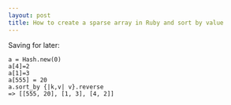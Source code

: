 ```yaml
---
layout: post
title: How to create a sparse array in Ruby and sort by value
---
```

Saving for later:

    a = Hash.new(0)
    a[4]=2
    a[1]=3
    a[555] = 20
    a.sort_by {|k,v| v}.reverse
    => [[555, 20], [1, 3], [4, 2]]